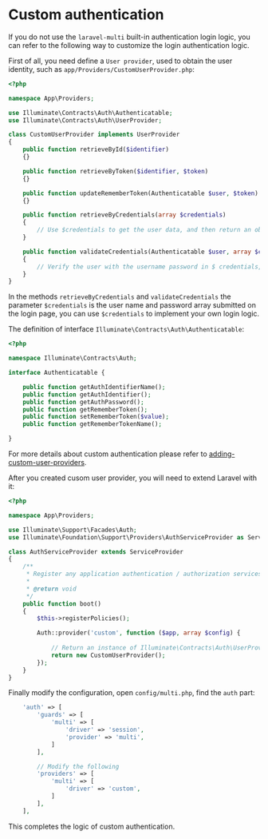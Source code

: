 # Custom authentication

If you do not use the `laravel-multi` built-in authentication login logic, you can refer to the following way to customize the login authentication logic.

First of all, you need define a `User provider`, used to obtain the user identity, such as `app/Providers/CustomUserProvider.php`:

```php
<?php

namespace App\Providers;

use Illuminate\Contracts\Auth\Authenticatable;
use Illuminate\Contracts\Auth\UserProvider;

class CustomUserProvider implements UserProvider
{
    public function retrieveById($identifier)
    {}

    public function retrieveByToken($identifier, $token)
    {}

    public function updateRememberToken(Authenticatable $user, $token)
    {}

    public function retrieveByCredentials(array $credentials)
    {
        // Use $credentials to get the user data, and then return an object implements interface `Illuminate\Contracts\Auth\Authenticatable` 
    }

    public function validateCredentials(Authenticatable $user, array $credentials)
    {
        // Verify the user with the username password in $ credentials, return `true` or `false`
    }
}

```

In the methods `retrieveByCredentials` and `validateCredentials` the parameter `$credentials` is the user name and password array submitted on the login page, you can use `$credentials` to implement your own login logic.

The definition of interface `Illuminate\Contracts\Auth\Authenticatable`:
```php
<?php

namespace Illuminate\Contracts\Auth;

interface Authenticatable {

    public function getAuthIdentifierName();
    public function getAuthIdentifier();
    public function getAuthPassword();
    public function getRememberToken();
    public function setRememberToken($value);
    public function getRememberTokenName();

}
```

For more details about custom authentication please refer to [adding-custom-user-providers](https://laravel.com/docs/5.5/authentication#adding-custom-user-providers).


After you created cusom user provider, you will need to extend Laravel with it:

```php
<?php

namespace App\Providers;

use Illuminate\Support\Facades\Auth;
use Illuminate\Foundation\Support\Providers\AuthServiceProvider as ServiceProvider;

class AuthServiceProvider extends ServiceProvider
{
    /**
     * Register any application authentication / authorization services.
     *
     * @return void
     */
    public function boot()
    {
        $this->registerPolicies();

        Auth::provider('custom', function ($app, array $config) {
            
            // Return an instance of Illuminate\Contracts\Auth\UserProvider...
            return new CustomUserProvider();
        });
    }
}
```

Finally modify the configuration, open `config/multi.php`, find the `auth` part:

```php
    'auth' => [
        'guards' => [
            'multi' => [
                'driver' => 'session',
                'provider' => 'multi',
            ]
        ],

        // Modify the following
        'providers' => [
            'multi' => [
                'driver' => 'custom',
            ]
        ],
    ],
```
This completes the logic of custom authentication.
